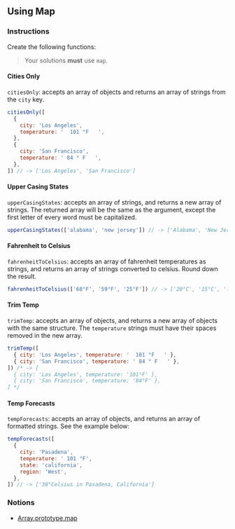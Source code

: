 ## Using Map

### Instructions

Create the following functions:

> Your solutions **must** use `map`.


#### Cities Only
`citiesOnly`: accepts an array of objects and returns an array of strings from the `city` key.
```js
citiesOnly([
  {
    city: 'Los Angeles',
    temperature: '  101 °F   ',
  },
  {
    city: 'San Francisco',
    temperature: ' 84 ° F   ',
  },
]) // -> ['Los Angeles', 'San Francisco']
```

#### Upper Casing States
`upperCasingStates`: accepts an array of strings, and returns a new array of strings. The returned array will be the same as the argument, except the first letter of every word must be capitalized.
```js
upperCasingStates(['alabama', 'new jersey']) // -> ['Alabama', 'New Jersey']
```

#### Fahrenheit to Celsius
`fahrenheitToCelsius`: accepts an array of fahrenheit temperatures as strings, and returns an array of strings converted to celsius. Round down the result.
```js
fahrenheitToCelsius(['68°F', '59°F', '25°F']) // -> ['20°C', '15°C', '-4°C']
```

#### Trim Temp
`trimTemp`: accepts an array of objects, and returns a new array of objects with the same structure. The `temperature` strings must have their spaces removed in the new array.
```js
trimTemp([
  { city: 'Los Angeles', temperature: '  101 °F   ' },
  { city: 'San Francisco', temperature: ' 84 ° F   ' },
]) /* -> [
  { city: 'Los Angeles', temperature: '101°F' },
  { city: 'San Francisco', temperature: '84°F' },
] */
```

#### Temp Forecasts
`tempForecasts`: accepts an array of objects, and returns an array of formatted strings. See the example below:
```js
tempForecasts([
  {
    city: 'Pasadena',
    temperature: ' 101 °F',
    state: 'california',
    region: 'West',
  },
]) // -> ['38°Celsius in Pasadena, California']
```


### Notions

- [Array.prototype.map](https://devdocs.io/javascript/global_objects/array/map)
